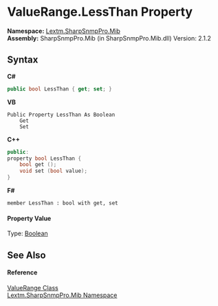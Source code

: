 # ValueRange.LessThan Property 
 

**Namespace:**&nbsp;<a href="N_Lextm_SharpSnmpPro_Mib">Lextm.SharpSnmpPro.Mib</a><br />**Assembly:**&nbsp;SharpSnmpPro.Mib (in SharpSnmpPro.Mib.dll) Version: 2.1.2

## Syntax

**C#**<br />
``` C#
public bool LessThan { get; set; }
```

**VB**<br />
``` VB
Public Property LessThan As Boolean
	Get
	Set
```

**C++**<br />
``` C++
public:
property bool LessThan {
	bool get ();
	void set (bool value);
}
```

**F#**<br />
``` F#
member LessThan : bool with get, set

```


#### Property Value
Type: <a href="https://docs.microsoft.com/dotnet/api/system.boolean" target="_blank" rel="noopener noreferrer">Boolean</a>

## See Also


#### Reference
<a href="T_Lextm_SharpSnmpPro_Mib_ValueRange">ValueRange Class</a><br /><a href="N_Lextm_SharpSnmpPro_Mib">Lextm.SharpSnmpPro.Mib Namespace</a><br />
